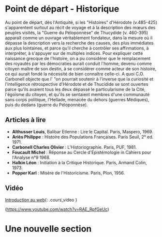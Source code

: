 # Point de départ - Historique
Au point de départ, dès l'Antiquité, si les "Histoires" d'Hérodote (v.485-425) s'apparentent surtout au récit de voyage et à la description des mœurs des peuples visités, la "Guerre du Péloponnèse" de Thucydide (v. 460-395) apparaît comme un ouvrage véritablement fondateur, dans la mesure où il dépasse la description vers la recherche des causes, des plus immédiates aux plus lointaines, et parce qu'il cherche à contrôler ses affirmations, à interpréter, à s'appuyer sur de multiples indices. Pour expliquer cette naissance grecque de l'histoire, on a pu considérer que le remplacement des royautés par les démocraties aurait conduit l'homme, devenu comme citoyen maître de son destin, à se considérer comme acteur de son histoire, ce qui aurait fondé la nécessité de bien connaître celle-ci. A quoi C.O. Carbonell objecte que l' "on pourrait soutenir à l'inverse que la curiosité et l'intelligence rétrospective d'Hérodote et de Thucidide se sont ouvertes parce qu'ils avaient tous les deux dépassé le particularisme de la Cité, l'égoïsme du citoyen, et qu'ils se sentaient membres d'une communauté sans corps politique, l'Hellade, menacée du dehors (guerres Médiques), puis du dedans (guerre du Péloponnèse).

## Articles à lire 
- **Althusser Louis**, Balibar Etienne : Lire le Capital. Paris, Maspero, 1969.
- **Ariès Philippe** : Histoire des Populations Françaises. Paris Seuil, 2° ed. 1971.
- **Carbonell Charles Olivier** : L'Historiographie. Paris, PUF, 1981.
- **Foucault Michel** : Réponse au Cercle d'Epistémologie in Cahiers pour l'Analyse n°9 1968.
- **Halkin Léon** : Initiation à la Critique Historique. Paris, Armand Colin, 1973.
- **Popper Karl** : Misère de l'Historicisme. Paris, Plon, 1956.


## Vidéo

[Introduction au web](https://www.youtube.com/watch?v=RAE_RpfGeUc){: .cours_video }

(https://www.youtube.com/watch?v=RAE_RpfGeUc)


# Une nouvelle section
